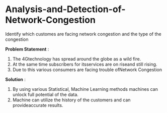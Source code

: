 # Analysis-and-Detection-of-Network-Congestion
Identify which customes are facing network congestion and the type of the congestion


**Problem Statement** :

 1. The 4Gtechnology has spread around the globe as a wild fire. 
 2. At the same time subscribers for itsservices are on riseand still rising.
 3. Due to this various consumers are facing trouble ofNetwork Congestion

**Solution** : 
1. By using various Statistical, Machine Learning methods machines can unlock full potential of the data.
2. Machine can utilize the history of the customers and can provideaccurate results.
